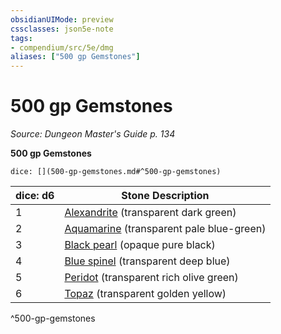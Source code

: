```yaml
---
obsidianUIMode: preview
cssclasses: json5e-note
tags:
- compendium/src/5e/dmg
aliases: ["500 gp Gemstones"]
---
```

# 500 gp Gemstones
*Source: Dungeon Master's Guide p. 134* 

**500 gp Gemstones**

`dice: [](500-gp-gemstones.md#^500-gp-gemstones)`

| dice: d6 | Stone Description |
|----------|-------------------|
| 1 | [Alexandrite](2-Mechanics/CLI/items/alexandrite.md) (transparent dark green) |
| 2 | [Aquamarine](2-Mechanics/CLI/items/aquamarine.md) (transparent pale blue-green) |
| 3 | [Black pearl](2-Mechanics/CLI/items/black-pearl.md) (opaque pure black) |
| 4 | [Blue spinel](2-Mechanics/CLI/items/blue-spinel.md) (transparent deep blue) |
| 5 | [Peridot](2-Mechanics/CLI/items/peridot.md) (transparent rich olive green) |
| 6 | [Topaz](2-Mechanics/CLI/items/topaz.md) (transparent golden yellow) |
^500-gp-gemstones